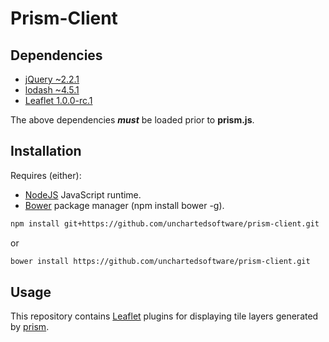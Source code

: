 # Prism-Client

## Dependencies

- [jQuery ~2.2.1](https://jquery.com/)
- [lodash ~4.5.1](https://lodash.com/)
- [Leaflet 1.0.0-rc.1](http://leafletjs.com)

The above dependencies **_must_** be loaded prior to **prism.js**.

## Installation

Requires (either):

- [NodeJS](http://nodejs.org/) JavaScript runtime.
- [Bower](http://bower.io/) package manager (npm install bower -g).

```bash
npm install git+https://github.com/unchartedsoftware/prism-client.git
```

or

```bash
bower install https://github.com/unchartedsoftware/prism-client.git
```

## Usage

This repository contains [Leaflet](http://leafletjs.com/) plugins for displaying tile layers generated by  [prism](https://github.com/unchartedsoftware/prism/).
